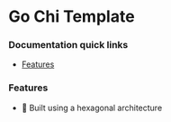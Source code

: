 # Go Chi Template

### Documentation quick links

* [Features](#features)

### Features

- 🛑 Built using a hexagonal architecture
